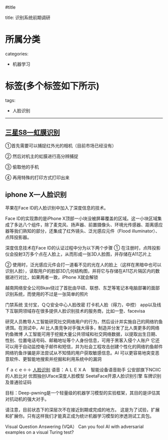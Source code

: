 
#title

title: 识别系统前期调研
# 所属分类

categories:

- 机器学习

# 标签(多个标签如下所示)

tags:

- 人脸识别




------
 


## [三星S8—虹膜识别](https://mp.weixin.qq.com/s?__biz=MzA5ODA0NDE2MA==&mid=2649716307&idx=1&sn=21f64a824802d5eebd774adc83af95ba&chksm=888c463cbffbcf2a22d7391f3deb9f92ed56403e2ca32a2e9797fc600addac322e028ec39928&mpshare=1&scene=1&srcid=11235JXAAnpdjorMcWZEcNpn#rd)

 ①首先需要可以捕捉红外光的相机（目前市场已经没有）

②   然后对机主的虹膜进行高分辨捕捉

③   偷取他的手机

④   再用特殊的打印方式打印出来

<!-- more -->

## iphone X—人脸识别
苹果在Face ID的人脸识别中加入了深度信息的技术。


Face ID的实现靠的是iPhone X顶部一小块没被屏幕覆盖的区域。这一小块区域集成了多达八个组件，除了麦克风、扬声器、前置摄像头、环境光传感器、距离感应器等我们熟知的部分，还集成了红外镜头、泛光感应元件（Flood illuminator）、点阵投影器。

深度信息技术在Face ID的认证过程中分为以下两个步骤
①   在注册时，点阵投影仪会投射3万多个点在人脸上，从而形成一张3D人脸图，并存储在A11芯片上

②   使用时，泛光感应元件会打一道看不见的光在人的脸上（这样在黑暗中也可以识别人脸），读取用户的脸部3D几何结构图，并将它与存储在A11芯片隔区内的数据进行对比，如果两者一致，iPhone X就会解锁

越南网络安全公司Bkav绕过了首批由华硕、联想、东芝等笔记本电脑部署的面部识别系统，而使用的不过是一张简单的照片

门禁系统
支付宝，ＱＱ安全中心人脸改密
打卡机人脸（得力，中控）
app以及线下互联网领域存在很多提供人脸识别技术的服务商，比如一登、facevisa

研究人员教导人工智能研究社交网络用户的行为，然后设计并实施自己的网络钓鱼诱饵。在测试中，AI 比人类竞争对手强大得多，制造并分发了比人类更多的网络钓鱼微博
人工智能可用于挖掘大量公共领域和社交网络数据，以提取出生日期、性别、位置电话号码、邮箱地址等个人身份信息，可用于黑客入侵个人账户
它还可以用于自动监控电子邮件和短信，并为社会工程攻击创建个性化的网络钓鱼邮件网络钓鱼诈骗是非法尝试从不知情的用户获取敏感信息。AI 可以更容易地突变恶意软件、更智能地搜索并挖掘和利用系统中的漏洞


ｆａｃｅ＋＋
[人脸识别](https://www.zhihu.com/question/37060782)
语音：ＡＬＥＸＡ　智能设备语音助手
公安部旗下NCIIC的人脸比对
优图独创Uface深度人脸模型
SeetaFace开源人脸识别引擎
车牌识别及普通验证码

目标：Deep-pwning是一个轻量级的机器学习模型的实验框架，其目的是评估其对抗动机的强大对手。

请注意，目前状态下的深层次不在接近到期或完成的地方。 这是为了试验，扩展和扩展你。只有这样我们才能真正成为统计机器学习模型的渗透测试工具包。

Visual Question Answering (VQA）
Can you fool AI with adversarial examples on a visual Turing test?